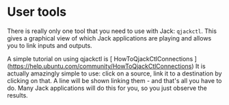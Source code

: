 #  User tools 

There is really only one tool that you need to use with Jack:
 `qjackctl`.
      This gives a graphical view of which Jack applications are playing
      and allows you to link inputs and outputs.

A simple tutorial on using qjackctl is
 [
	HowToQjackCtlConnections
      ] (https://help.ubuntu.com/community/HowToQjackCtlConnections)
It is actually amazingly simple to use: click on a source,
      link it to a destination by clicking on that. A line
      will be shown linking them - and that's all you have
      to do. Many Jack applications will do this for you,
      so you just observe the results.

